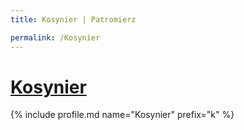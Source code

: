 ```yaml
---
title: Kosynier | Patromierz

permalink: /Kosynier
---
```


# [Kosynier](https://patronite.pl/Kosynier)

{% include profile.md name="Kosynier" prefix="k" %}

